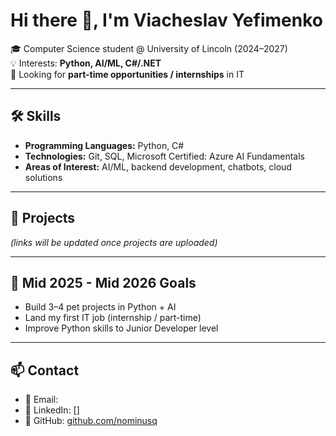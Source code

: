 # Hi there 👋, I'm Viacheslav Yefimenko

🎓 Computer Science student @ University of Lincoln (2024–2027)  
💡 Interests: **Python, AI/ML, C#/.NET**  
🔎 Looking for **part-time opportunities / internships** in IT  

---

## 🛠 Skills
- **Programming Languages:** Python, C#  
- **Technologies:** Git, SQL, Microsoft Certified: Azure AI Fundamentals  
- **Areas of Interest:** AI/ML, backend development, chatbots, cloud solutions  

---

## 🚀 Projects

*(links will be updated once projects are uploaded)*  

---

## 🎯 Mid 2025 - Mid 2026 Goals
- Build 3–4 pet projects in Python + AI  
- Land my first IT job (internship / part-time)  
- Improve Python skills to Junior Developer level  

---

## 📫 Contact
- 📧 Email: [](mailto:)  
- 💼 LinkedIn: []  
- 🐙 GitHub: [github.com/nominusq](https://github.com/nominusq)


<!---
nominusq/nominusq is a ✨ special ✨ repository because its `README.md` (this file) appears on your GitHub profile.
You can click the Preview link to take a look at your changes.
--->

